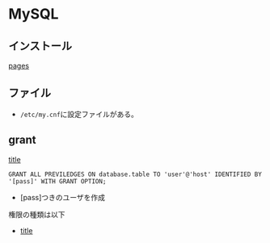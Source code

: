 # MySQL

## インストール
[pages](http://promamo.com/?p=2933)

## ファイル
* `/etc/my.cnf`に設定ファイルがある。

## grant
[title](http://www.dbonline.jp/mysql/user/index6.html)
```mysql
GRANT ALL PREVILEDGES ON database.table TO 'user'@'host' IDENTIFIED BY '[pass]' WITH GRANT OPTION;
```

* [pass]つきのユーザを作成

権限の種類は以下
* [title](http://www.dbonline.jp/mysql/user/index5.html)
